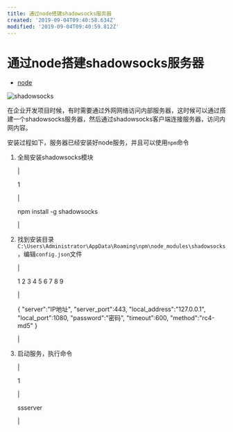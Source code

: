 ```yaml
---
title: 通过node搭建shadowsocks服务器
created: '2019-09-04T09:40:58.634Z'
modified: '2019-09-04T09:40:59.812Z'
---
```


# 通过node搭建shadowsocks服务器

*   [node](https://mrxf.github.io/tags/node/)

![shadowsocks](http://cdn.thisjs.com/github/ss.png)

在企业开发项目时候，有时需要通过外网网络访问内部服务器，这时候可以通过搭建一个shadowsocks服务器，然后通过shadowsocks客户端连接服务器，访问内网内容。

安装过程如下，服务器已经安装好node服务，并且可以使用`npm`命令

1.  全局安装shadowsocks模块

    |

    1

     |

    npm install \-g shadowsocks

     |

2.  找到安装目录`C:\Users\Administrator\AppData\Roaming\npm\node_modules\shadowsocks`，编辑`config.json`文件

    |

    1
    2
    3
    4
    5
    6
    7
    8
    9

     |

     {
     "server":"IP地址",
     "server\_port":443,
     "local\_address":"127.0.0.1",
     "local\_port":1080,
     "password":"密码",
     "timeout":600,
     "method":"rc4\-md5"
    }

     |

3.  启动服务，执行命令

    |

    1

     |

    ssserver

     |
